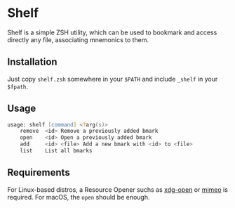 # Shelf 
Shelf is a simple ZSH utility, which can be used to bookmark and access directly any file, 
associating mnemonics to them. 

## Installation
Just copy ``shelf.zsh`` somewhere in your ``$PATH`` and include ``_shelf`` in your 
``$fpath``. 

## Usage 
``` zsh 
usage: shelf [command] <?arg(s)>
	remove 	<id> Remove a previously added bmark
	open 	<id> Open a previously added bmark
	add 	<id> <file> Add a new bmark with <id> to <file>
	list 	List all bmarks

```

## Requirements
For Linux-based distros, a Resource Opener suchs as [xdg-open](https://wiki.archlinux.org/index.php/default_applications#xdg-open)
or [mimeo](https://wiki.archlinux.org/index.php/default_applications#mimeo) is required. 
For macOS, the ``open`` should be enough. 
